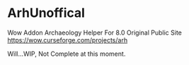 # ArhUnoffical
Wow Addon Archaeology Helper For 8.0
Original Public Site https://wow.curseforge.com/projects/arh

Will...WIP, Not Complete at this moment.